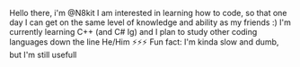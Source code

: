 Hello there, i'm @N8kit
I am interested in learning how to code, so that one day I can get on the same level of knowledge and ability as my friends :)
I'm currently learning C++ (and C# Ig) and I plan to study other coding languages down the line
He/Him
⚡⚡⚡ Fun fact: I'm kinda slow and dumb, but I'm still usefull

<!---
N8kit/N8kit is a ✨ special ✨ repository because its `README.md` (this file) appears on your GitHub profile.
You can click the Preview link to take a look at your changes.
--->
